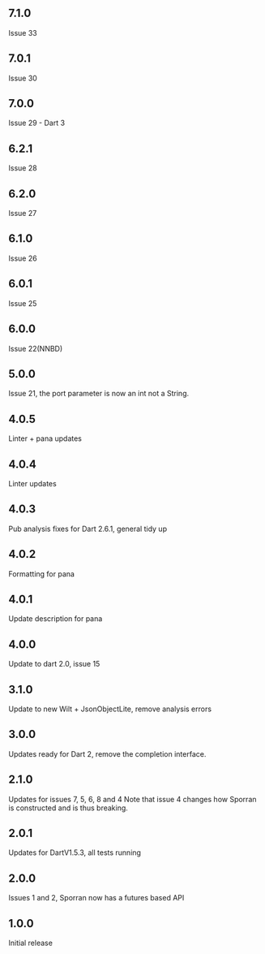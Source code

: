 ## 7.1.0
Issue 33

## 7.0.1
Issue 30

## 7.0.0
Issue 29 - Dart 3

## 6.2.1
Issue 28

## 6.2.0
Issue 27

## 6.1.0
Issue 26

## 6.0.1
Issue 25

## 6.0.0
Issue 22(NNBD)

## 5.0.0
Issue 21, the port parameter is now an int not a String.

## 4.0.5
Linter + pana updates

## 4.0.4
Linter updates

## 4.0.3
Pub analysis fixes for Dart 2.6.1, general tidy up

## 4.0.2
Formatting for pana

## 4.0.1
Update description for pana

## 4.0.0
Update to dart 2.0, issue 15

## 3.1.0
Update to new Wilt + JsonObjectLite, remove analysis errors

## 3.0.0

Updates ready for Dart 2, remove the completion interface.

## 2.1.0

Updates for issues 7, 5, 6, 8 and 4
Note that issue 4 changes how Sporran is constructed and is thus 
breaking.

## 2.0.1

Updates for DartV1.5.3, all tests running

## 2.0.0

Issues 1 and 2, Sporran now has a futures based API

## 1.0.0

Initial release